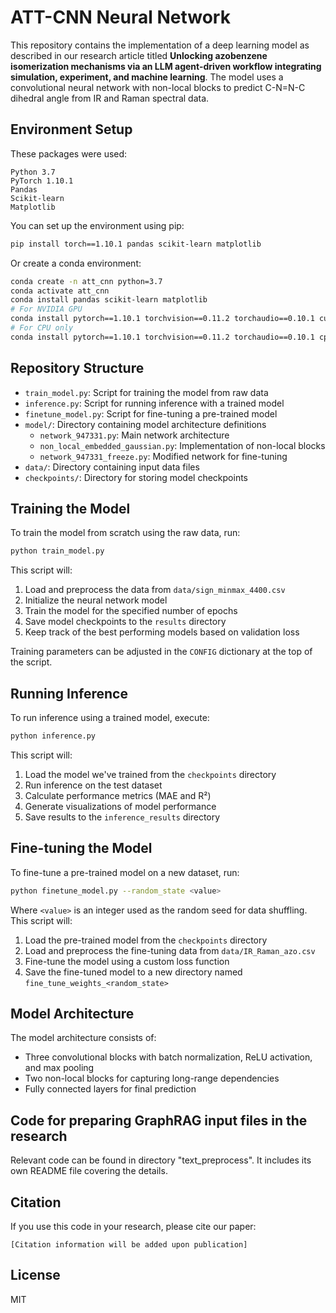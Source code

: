 # ATT-CNN Neural Network

This repository contains the implementation of a deep learning model as described in our research article titled **Unlocking azobenzene isomerization mechanisms via an LLM agent-driven workflow integrating simulation, experiment, and machine learning**. The model uses a convolutional neural network with non-local blocks to predict C-N=N-C dihedral angle from IR and Raman spectral data.

## Environment Setup

These packages were used:

```
Python 3.7
PyTorch 1.10.1
Pandas
Scikit-learn
Matplotlib
```

You can set up the environment using pip:

```bash
pip install torch==1.10.1 pandas scikit-learn matplotlib
```

Or create a conda environment:

```bash
conda create -n att_cnn python=3.7
conda activate att_cnn
conda install pandas scikit-learn matplotlib
# For NVIDIA GPU
conda install pytorch==1.10.1 torchvision==0.11.2 torchaudio==0.10.1 cudatoolkit=11.3 -c pytorch -c conda-forge
# For CPU only
conda install pytorch==1.10.1 torchvision==0.11.2 torchaudio==0.10.1 cpuonly -c pytorch
```

## Repository Structure

- `train_model.py`: Script for training the model from raw data
- `inference.py`: Script for running inference with a trained model
- `finetune_model.py`: Script for fine-tuning a pre-trained model
- `model/`: Directory containing model architecture definitions
  - `network_947331.py`: Main network architecture
  - `non_local_embedded_gaussian.py`: Implementation of non-local blocks
  - `network_947331_freeze.py`: Modified network for fine-tuning
- `data/`: Directory containing input data files
- `checkpoints/`: Directory for storing model checkpoints

## Training the Model

To train the model from scratch using the raw data, run:

```bash
python train_model.py
```

This script will:
1. Load and preprocess the data from `data/sign_minmax_4400.csv`
2. Initialize the neural network model
3. Train the model for the specified number of epochs
4. Save model checkpoints to the `results` directory
5. Keep track of the best performing models based on validation loss

Training parameters can be adjusted in the `CONFIG` dictionary at the top of the script.

## Running Inference

To run inference using a trained model, execute:

```bash
python inference.py
```

This script will:
1. Load the model we've trained from the `checkpoints` directory
2. Run inference on the test dataset
3. Calculate performance metrics (MAE and R²)
4. Generate visualizations of model performance
5. Save results to the `inference_results` directory

## Fine-tuning the Model

To fine-tune a pre-trained model on a new dataset, run:

```bash
python finetune_model.py --random_state <value>
```

Where `<value>` is an integer used as the random seed for data shuffling. This script will:
1. Load the pre-trained model from the `checkpoints` directory
2. Load and preprocess the fine-tuning data from `data/IR_Raman_azo.csv`
3. Fine-tune the model using a custom loss function
4. Save the fine-tuned model to a new directory named `fine_tune_weights_<random_state>`

## Model Architecture

The model architecture consists of:
- Three convolutional blocks with batch normalization, ReLU activation, and max pooling
- Two non-local blocks for capturing long-range dependencies
- Fully connected layers for final prediction

## Code for preparing GraphRAG input files in the research

Relevant code can be found in directory "text_preprocess". It includes its own README file covering the details.

## Citation

If you use this code in your research, please cite our paper:

```
[Citation information will be added upon publication]
```

## License

MIT
